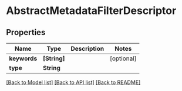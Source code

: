 # AbstractMetadataFilterDescriptor

## Properties
Name | Type | Description | Notes
------------ | ------------- | ------------- | -------------
**keywords** | **[String]** |  | [optional] 
**type** | **String** |  | 

[[Back to Model list]](../README.md#documentation-for-models) [[Back to API list]](../README.md#documentation-for-api-endpoints) [[Back to README]](../README.md)


